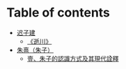 # Table of contents

* [迟子建](README.md)
  * [《逝川》](chi-zi-jian/shi-chuan.md)
* [朱熹（朱子）](zhu-xi-zhu-zi/README.md)
  * [壹、朱子的認識方式及其現代詮釋](zhu-xi-zhu-zi/yi-zhu-zi-de-ren-shi-fang-shi-ji-qi-xian-dai-quan-shi.md)

